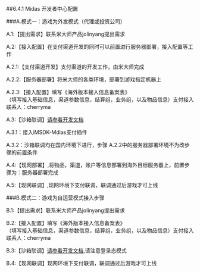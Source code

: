 ##6.4.1 Midas 开发者中心配置

###A.模式一：游戏为外发模式（代理或投资公司）

  A.1:【提出需求】联系米大师产品jolinyang提出需求
  
  A.2:【接入配置】在支付渠道开发的同时可以前置进行服务器部署，接入配置等工作
  
  A.2.1:【支付渠道开发】支付渠道的开发工作，由米大师完成
    
  A.2.2:【服务器部署】将米大师的各类环境，部署到游戏指定机器上
    
  A.2.3:【接入配置】填写《海外版本接入信息备案表》  
      （填写接入基础信息，渠道参数信息，结算组，业务组，以及物品信息）支付接入联系人：cherryma

  A.3:【沙箱联调】[请参看开发文档](../../Unity/Module/pay.md)   
    
  A.3.1：接入iMSDK-Mdias支付插件
    
  A.3.2：沙箱联调均在国内环境下进行，步骤 A.2.2中的服务器部署环境不为改步骤的前置条件
   
  A.4:【现网部署】,将物品，渠道，账户等信息部署到海外目标服务器上，前置步骤为：服务器部署完成 
    
  A.5:【现网联调】,现网环境下支付联调，联调通过后游戏才可上线






###B.模式二：游戏为自运营模式接入步骤

  B.1:【提出需求】联系米大师产品jolinyang提出需求
    
  B.2:【接入配置】填写《海外版本接入信息备案表》  
    （填写接入基础信息，渠道参数信息，结算组，业务组，以及物品信息）支付接入联系人：cherryma

  B.3:【沙箱联调】[请参看开发文档](../../Unity/Module/pay.md),请注意登录态模式
     
  B.4:【现网联调】现网环境下支付联调，联调通过后游戏才可上线
